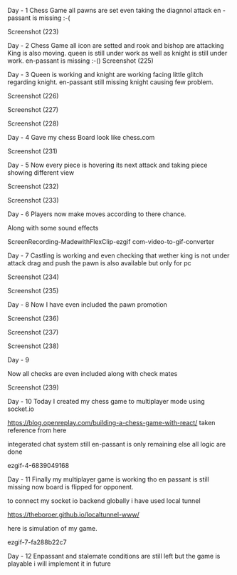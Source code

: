 Day - 1 Chess Game all pawns are set even taking the diagnnol attack en - passant is missing :-(

Screenshot (223)

Day - 2 Chess Game all icon are setted and rook and bishop are attacking King is also moving. queen is still under work as well as knight is still under work. en-passant is missing :-() Screenshot (225)

Day - 3 Queen is working and knight are working facing little glitch regarding knight. en-passant still missing knight causing few problem.

Screenshot (226)

Screenshot (227)

Screenshot (228)

Day - 4 Gave my chess Board look like chess.com

Screenshot (231)

Day - 5 Now every piece is hovering its next attack and taking piece showing different view

Screenshot (232)

Screenshot (233)

Day - 6 Players now make moves according to there chance.

Along with some sound effects

ScreenRecording-MadewithFlexClip-ezgif com-video-to-gif-converter

Day - 7 Castling is working and even checking that wether king is not under attack drag and push the pawn is also available but only for pc

Screenshot (234)

Screenshot (235)

Day - 8 Now I have even included the pawn promotion

Screenshot (236)

Screenshot (237)

Screenshot (238)

Day - 9

Now all checks are even included along with check mates

Screenshot (239)

Day - 10 Today I created my chess game to multiplayer mode using socket.io

https://blog.openreplay.com/building-a-chess-game-with-react/ taken reference from here

integerated chat system still en-passant is only remaining else all logic are done

ezgif-4-6839049168

Day - 11 Finally my multiplayer game is working tho en passant is still missing now board is flipped for opponent.

to connect my socket io backend globally i have used local tunnel

https://theboroer.github.io/localtunnel-www/

here is simulation of my game.

ezgif-7-fa288b22c7

Day - 12 Enpassant and stalemate conditions are still left but the game is playable i will implement it in future
